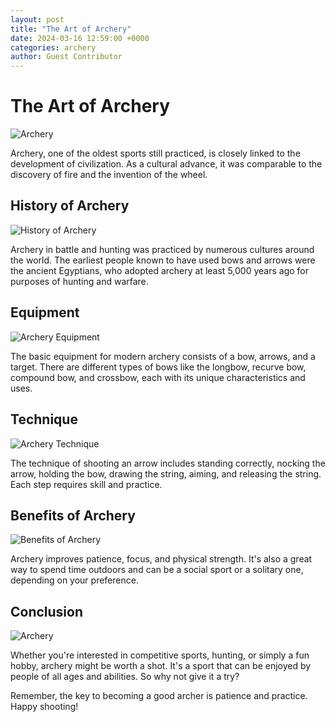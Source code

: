 ```yaml
---
layout: post
title: "The Art of Archery"
date: 2024-03-16 12:59:00 +0000
categories: archery
author: Guest Contributor
---
```


# The Art of Archery

![Archery](https://bing.com/th?id=OIP.8WoaeGQpJhv5rwBSKmu-tgHaFj)

Archery, one of the oldest sports still practiced, is closely linked to the development of civilization. As a cultural advance, it was comparable to the discovery of fire and the invention of the wheel.

## History of Archery

![History of Archery](https://bing.com/th?id=OIP.moeU5jNGHIT5GObLeSov9gHaE8)

Archery in battle and hunting was practiced by numerous cultures around the world. The earliest people known to have used bows and arrows were the ancient Egyptians, who adopted archery at least 5,000 years ago for purposes of hunting and warfare.

## Equipment

![Archery Equipment](https://bing.com/th?id=OIP.1TVcfa7mog3_xmeYTCBHUwHaIa)

The basic equipment for modern archery consists of a bow, arrows, and a target. There are different types of bows like the longbow, recurve bow, compound bow, and crossbow, each with its unique characteristics and uses.

## Technique

![Archery Technique](https://bing.com/th?id=OIP.GGsgfDp5BXqolJhP4u95rAHaEK)

The technique of shooting an arrow includes standing correctly, nocking the arrow, holding the bow, drawing the string, aiming, and releasing the string. Each step requires skill and practice.

## Benefits of Archery

![Benefits of Archery](https://bing.com/th?id=OIP.4-XAyugh8dGmPTd27-pYWwEyDL)

Archery improves patience, focus, and physical strength. It's also a great way to spend time outdoors and can be a social sport or a solitary one, depending on your preference.

## Conclusion

![Archery](https://bing.com/th?id=OIP.RH28blHzrT1QaGpYCy0ybAHaE8)

Whether you're interested in competitive sports, hunting, or simply a fun hobby, archery might be worth a shot. It's a sport that can be enjoyed by people of all ages and abilities. So why not give it a try?

Remember, the key to becoming a good archer is patience and practice. Happy shooting!